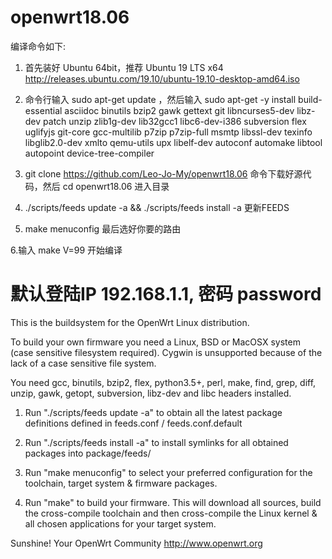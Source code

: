 # openwrt18.06
编译命令如下:

1. 首先装好 Ubuntu 64bit，推荐  Ubuntu  19  LTS x64
http://releases.ubuntu.com/19.10/ubuntu-19.10-desktop-amd64.iso

2. 命令行输入 sudo apt-get update ，然后输入
sudo apt-get -y install build-essential asciidoc binutils bzip2 gawk gettext git libncurses5-dev libz-dev patch unzip zlib1g-dev lib32gcc1 libc6-dev-i386 subversion flex uglifyjs git-core gcc-multilib p7zip p7zip-full msmtp libssl-dev texinfo libglib2.0-dev xmlto qemu-utils upx libelf-dev autoconf automake libtool autopoint device-tree-compiler

3. git clone https://github.com/Leo-Jo-My/openwrt18.06    命令下载好源代码，然后 cd  openwrt18.06 进入目录

4.  ./scripts/feeds update -a && ./scripts/feeds install -a    更新FEEDS

5.   make menuconfig   最后选好你要的路由  

6.输入   make  V=99  开始编译  

# 默认登陆IP 192.168.1.1, 密码 password

This is the buildsystem for the OpenWrt Linux distribution.

To build your own firmware you need a Linux, BSD or MacOSX system (case
sensitive filesystem required). Cygwin is unsupported because of the lack
of a case sensitive file system.

You need gcc, binutils, bzip2, flex, python3.5+, perl, make, find, grep, diff,
unzip, gawk, getopt, subversion, libz-dev and libc headers installed.

1. Run "./scripts/feeds update -a" to obtain all the latest package definitions
defined in feeds.conf / feeds.conf.default

2. Run "./scripts/feeds install -a" to install symlinks for all obtained
packages into package/feeds/

3. Run "make menuconfig" to select your preferred configuration for the
toolchain, target system & firmware packages.

4. Run "make" to build your firmware. This will download all sources, build
the cross-compile toolchain and then cross-compile the Linux kernel & all
chosen applications for your target system.

Sunshine!
	Your OpenWrt Community
	http://www.openwrt.org


